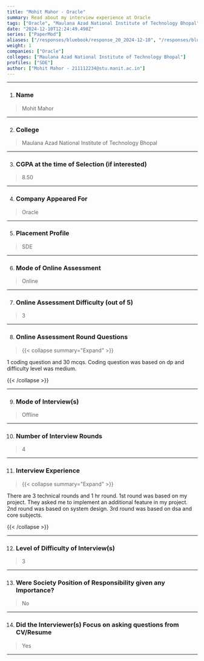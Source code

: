 ```yaml
---
title: "Mohit Mahor - Oracle"
summary: Read about my interview experience at Oracle
tags: ["Oracle", "Maulana Azad National Institute of Technology Bhopal"]
date: "2024-12-10T12:24:49.498Z"
series: ["PaperMod"]
aliases: ["/responses/bluebook/response_20_2024-12-10", "/responses/bluebook/mohit-mahor-oracle"]
weight: 1
companies: ["Oracle"]
colleges: ["Maulana Azad National Institute of Technology Bhopal"]
profiles: ["SDE"]
author: ["Mohit Mahor - 211112234@stu.manit.ac.in"]
---
```

---
1. ### Name

> Mohit Mahor

---

2. ### College

> Maulana Azad National Institute of Technology Bhopal 

---

3. ### CGPA at the time of Selection (if interested) 

> 8.50

---

4. ### Company Appeared For

> Oracle 

---

5. ### Placement Profile

> SDE

---

6. ### Mode of Online Assessment

> Online

---

7. ### Online Assessment Difficulty (out of 5)

> 3

---

8. ### Online Assessment Round Questions

> {{< collapse summary="Expand" >}}

1 coding question and 30 mcqs. Coding question was based on dp and difficulty level was medium.  

{{< /collapse >}}

---

9. ### Mode of Interview(s)

> Offline

---

10. ### Number of Interview Rounds

> 4

---

11. ### Interview Experience

> {{< collapse summary="Expand" >}}

There are 3 technical rounds and 1 hr round. 1st round was based on my project. They asked me to implement an additional feature in my project. 2nd round was based on system design. 3rd round was based on dsa and core subjects.

{{< /collapse >}}

---

12. ### Level of Difficulty of Interview(s)

> 3

---

13. ### Were Society Position of Responsibility given any Importance?

> No

---

14. ### Did the Interviewer(s) Focus on asking questions from CV/Resume

> Yes

---

